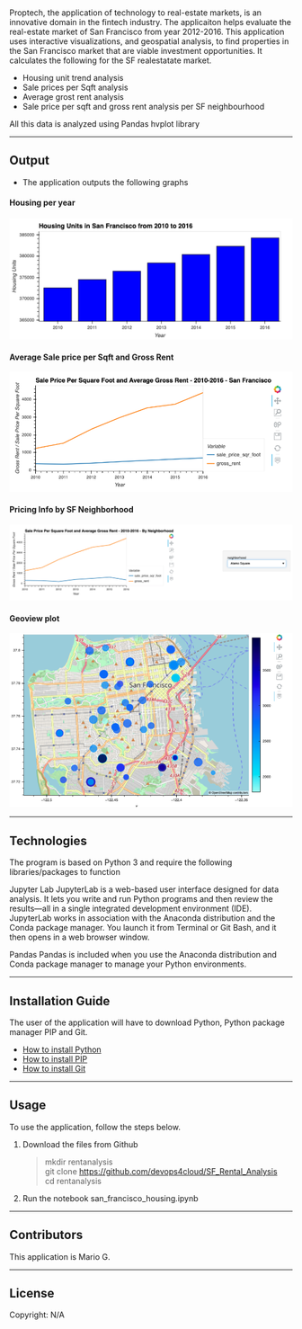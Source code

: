 <img src="">


Proptech, the application of technology to real-estate markets, is an innovative domain in the fintech industry. The applicaiton helps evaluate the real-estate market of San Francisco from year 2012-2016. This application uses interactive visualizations, and geospatial analysis, to find properties in the San Francisco market that are viable investment opportunities. It calculates the following for the SF realestatate market.

- Housing unit trend analysis
- Sale prices per Sqft analysis
- Average grost rent analysis 
- Sale price per sqft and gross rent analysis per SF neighbourhood


All this data is analyzed using Pandas hvplot library

---


## Output

- The application outputs the following graphs 


#### Housing per year
<img src="./Images/zoomed-housing-units-by-year.png">


#### Average Sale price per Sqft and Gross Rent
<img src="./Images/avg-sale-px-sq-foot-gross-rent.png">


#### Pricing Info by SF Neighborhood
<img src="./Images/pricing-info-by-neighborhood.png">

#### Geoview plot 
<img src="./Images/6-4-geoviews-plot.png">

---

## Technologies

The program is based on Python 3 and require the following libraries/packages to function

Jupyter Lab
JupyterLab is a web-based user interface designed for data analysis. It lets you write and run Python programs and then review the results—all in a single integrated development environment (IDE). JupyterLab works in association with the Anaconda distribution and the Conda package manager. You launch it from Terminal or Git Bash, and it then opens in a web browser window.

Pandas
Pandas is included when you use the Anaconda distribution and Conda package manager to manage your Python environments.

---

## Installation Guide

The user of the application will have to download Python,   Python package manager PIP and Git.

   - [How to install Python](https://www.python.org/downloads/) 
   - [How to install PIP ](https://pip.pypa.io/en/stable/installation/) 
   - [How to install Git ](https://git-scm.com/book/en/v2/Getting-Started-Installing-Git) 
   


---

## Usage

To use the application, follow the steps below.

1. Download the files from Github
    > mkdir rentanalysis <br>
    > git clone https://github.com/devops4cloud/SF_Rental_Analysis <br>
    > cd rentanalysis
   
2. Run the notebook san_francisco_housing.ipynb


---

## Contributors

This application is Mario G.

---

## License

Copyright: N/A
